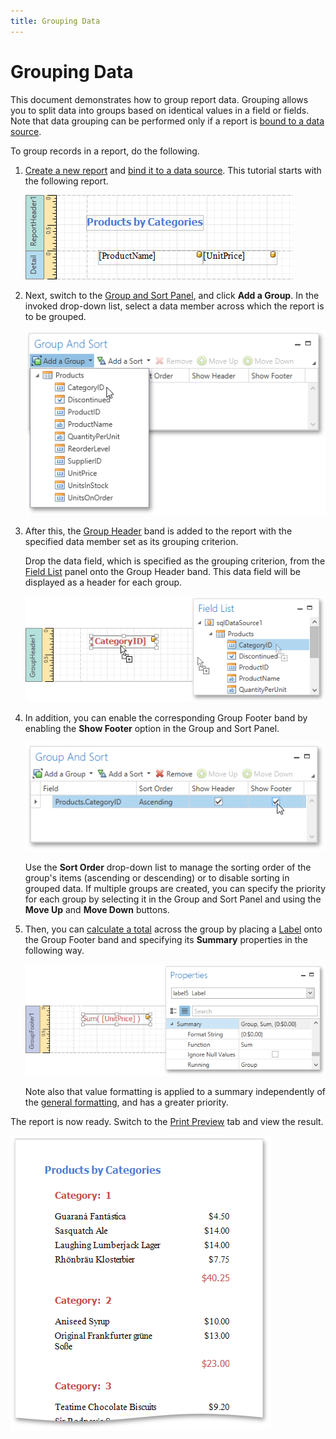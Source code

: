 ```yaml
---
title: Grouping Data
---
```

# Grouping Data
This document demonstrates how to group report data. Grouping allows you to split data into groups based on identical values in a field or fields. Note that data grouping can be performed only if a report is [bound to a data source](../../../../../../interface-elements-for-desktop/articles/report-designer/report-designer-for-wpf/creating-reports/providing-data/binding-a-report-to-data.md).

To group records in a report, do the following.
1. [Create a new report](../../../../../../interface-elements-for-desktop/articles/report-designer/report-designer-for-wpf/creating-reports/basic-operations/create-a-new-report.md) and [bind it to a data source](../../../../../../interface-elements-for-desktop/articles/report-designer/report-designer-for-wpf/creating-reports/providing-data/binding-a-report-to-data.md). This tutorial starts with the following report.
	
	![EUD_WpfReportDersigner_Grouping_InitialReport](../../../../../images/Img123495.png)
2. Next, switch to the [Group and Sort Panel](../../../../../../interface-elements-for-desktop/articles/report-designer/report-designer-for-wpf/interface-elements/group-and-sort-panel.md), and click **Add a Group**. In the invoked drop-down list, select a data member across which the report is to be grouped.
	
	![EUD_WpfReportDersigner_Grouping_1](../../../../../images/Img123496.png)
3. After this, the [Group Header](../../../../../../interface-elements-for-desktop/articles/report-designer/report-designer-for-wpf/report-elements/report-bands.md) band is added to the report with the specified data member set as its grouping criterion.
	
	Drop the data field, which is specified as the grouping criterion, from the [Field List](../../../../../../interface-elements-for-desktop/articles/report-designer/report-designer-for-wpf/interface-elements/field-list.md) panel onto the Group Header band. This data field will be displayed as a header for each group.
	
	![EUD_WpfReportDersigner_Grouping_2](../../../../../images/Img123497.png)
4. In addition, you can enable the corresponding Group Footer band by enabling the **Show Footer** option in the Group and Sort Panel.
	
	![EUD_WpfReportDersigner_Grouping_3](../../../../../images/Img123498.png)
	
	Use the **Sort Order** drop-down list to manage the sorting order of the group's items (ascending or descending) or to disable sorting in grouped data. If multiple groups are created, you can specify the priority for each group by selecting it in the Group and Sort Panel and using the **Move Up** and **Move Down** buttons.
5. Then, you can [calculate a total](../../../../../../interface-elements-for-desktop/articles/report-designer/report-designer-for-wpf/creating-reports/shaping-data/calculating-summaries.md) across the group by placing a [Label](../../../../../../interface-elements-for-desktop/articles/report-designer/report-designer-for-wpf/report-elements/report-controls.md) onto the Group Footer band and specifying its **Summary** properties in the following way.
	
	![EUD_WpfReportDersigner_Grouping_4](../../../../../images/Img123499.png)
	
	Note also that value formatting is applied to a summary independently of the [general formatting](../../../../../../interface-elements-for-desktop/articles/report-designer/report-designer-for-wpf/creating-reports/shaping-data/formatting-data.md), and has a greater priority.

The report is now ready. Switch to the [Print Preview](../../../../../../interface-elements-for-desktop/articles/report-designer/report-designer-for-wpf/document-preview.md) tab and view the result.

![EUD_WpfReportDersigner_Grouping_Result](../../../../../images/Img123500.png)
